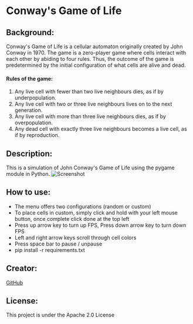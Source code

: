 # Conway's Game of Life

## Background:
Conway's Game of Life is a cellular automaton originally created by John Conway in 1970. The game is a zero-player game where cells interact with each other by abiding to four rules. Thus, the outcome of the game is predetermined by the initial configuration of what cells are alive and dead.

#### Rules of the game:
1. Any live cell with fewer than two live neighbours dies, as if by underpopulation.
2. Any live cell with two or three live neighbours lives on to the next generation.
3. Any live cell with more than three live neighbours dies, as if by overpopulation.
4. Any dead cell with exactly three live neighbours becomes a live cell, as if by reproduction.

## Description:
This is a simulation of John Conway's Game of Life using the pygame module in Python.
![Screenshot](https://dev-to-uploads.s3.amazonaws.com/uploads/articles/qrw7x7tqnuvbrk4f5fhe.png)

## How to use:
- The menu offers two configurations (random or custom)
- To place cells in custom, simply click and hold with your left mouse button, once complete click done at the top left
- Press up arrow key to turn up FPS, Press down arrow key to turn down FPS
- Left and right arrow keys scroll through cell colors
- Press space bar to pause / unpause
- pip install -r requirements.txt

## Creator:
[GitHub](https://github.com/shiahalan)

## License:
This project is under the Apache 2.0 License
